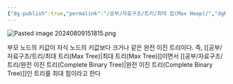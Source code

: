 ```yaml
---
{"dg-publish":true,"permalink":"/공부/자료구조/트리/최대 힙(Max Heap)/","dgPassFrontmatter":true}
---
```


![Pasted image 20240809151815.png](/img/user/%EC%B2%A8%EB%B6%80%ED%8C%8C%EC%9D%BC/Pasted%20image%2020240809151815.png)

부모 노드의 키값이 자식 노드의 키값보다 크거나 같은 완전 이진 트리이다.
즉, [[공부/자료구조/트리/최대 트리(Max Tree)\|최대 트리(Max Tree)]]이면서 [[공부/자료구조/트리/완전 이진 트리(Complete Binary Tree)\|완전 이진 트리(Complete Binary Tree)]]인 트리를 최대 힙이라고 한다